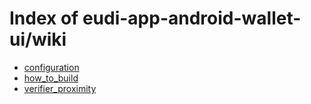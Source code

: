 # Index of eudi-app-android-wallet-ui/wiki

- [configuration](/eudi-app-android-wallet-ui/wiki/configuration/)
- [how_to_build](/eudi-app-android-wallet-ui/wiki/how_to_build/)
- [verifier_proximity](/eudi-app-android-wallet-ui/wiki/verifier_proximity/)